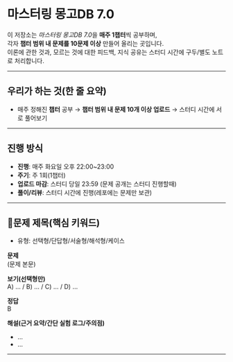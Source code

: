 # 마스터링 몽고DB 7.0 

이 저장소는 *마스터링 몽고DB 7.0*을 **매주 1챕터**씩 공부하며,  
각자 **챕터 범위 내 문제를 10문제 이상** 만들어 올리는 곳입니다.  
이론에 관한 것과, 모르는 것에 대한 피드백, 지식 공유는 스터디 시간에 구두/별도 노트로 처리합니다.

---

## 우리가 하는 것(한 줄 요약)
- 매주 정해진 **챕터** 공부 → **챕터 범위 내 문제 10개 이상 업로드** → 스터디 시간에 서로 풀어보기

---

## 진행 방식
- **진행**: 매주 화요일 오후 22:00~23:00
- **주기**: 주 1회(1챕터)
- **업로드 마감**: 스터디 당일 23:59 (문제 공개는 스터디 진행할때)
- **풀이/리뷰**: 스터디 시간에 진행(레포에는 문제만 보관)

---


## 📌문제 제목(핵심 키워드)
- 유형: 선택형/단답형/서술형/해석형/케이스

**문제**  
(문제 본문)

**보기(선택형만)**  
A) … / B) … / C) … / D) …

**정답**  
B

**해설(근거 요약/간단 실험 로그/주의점)**
- …
- …
  
---
